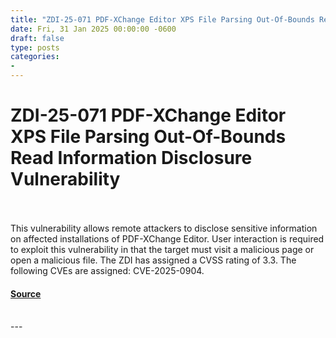 ```yaml
---
title: "ZDI-25-071 PDF-XChange Editor XPS File Parsing Out-Of-Bounds Read Information Disclosure Vulnerability"
date: Fri, 31 Jan 2025 00:00:00 -0600
draft: false
type: posts
categories: 
- 
---
```

# ZDI-25-071 PDF-XChange Editor XPS File Parsing Out-Of-Bounds Read Information Disclosure Vulnerability

<br/>

<br/>
This vulnerability allows remote attackers to disclose sensitive information on affected installations of PDF-XChange Editor. User interaction is required to exploit this vulnerability in that the target must visit a malicious page or open a malicious file. The ZDI has assigned a CVSS rating of 3.3. The following CVEs are assigned: CVE-2025-0904.

#### [Source](http://www.zerodayinitiative.com/advisories/ZDI-25-071/)

<br/>
---

